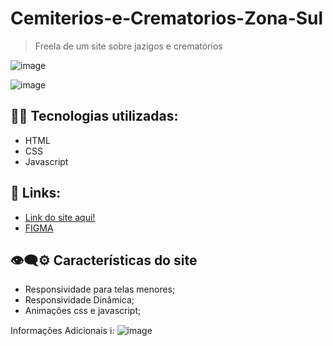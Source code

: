 # Cemiterios-e-Crematorios-Zona-Sul
> Freela de um site sobre jazigos e crematórios

![image](https://github.com/DiogoJP202/Cemiterios-e-Crematorios-Zona-Sul/assets/102389309/dc7b08a1-0af0-4607-a510-53f2379cfbff)

![image](https://github.com/DiogoJP202/Cemiterios-e-Crematorios-Zona-Sul/assets/102389309/d9ad04af-d4bd-41b1-9f76-7c6dc15b3d49)

## 👨‍💻 Tecnologias utilizadas:
- HTML
- CSS
- Javascript

## 🔗 Links:
- <a href="https://cemiterioszonasulsp.com.br/">Link do site aqui!</a></li>
- <a href="https://www.figma.com/file/UgaaYEzPfJMdjg1ig6aWL5/Projeto-Jazigo?type=design&node-id=0%3A1&mode=design&t=y2DCq7lrBLGeolFo-1">FIGMA</a></li>

## 👁‍🗨⚙ Características do site

- Responsividade para telas menores;
- Responsividade Dinâmica;
- Animações css e javascript;

Informações Adicionais ℹ:
![image](https://github.com/DiogoJP202/Cemiterios-e-Crematorios-Zona-Sul/assets/102389309/7319bbee-ee2a-4ab6-aef9-d56778859357)
